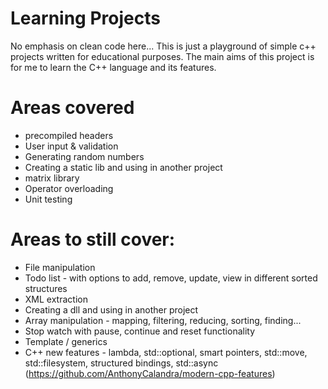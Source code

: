 # Learning Projects
No emphasis on clean code here... This is just a playground of simple c++ projects written for educational purposes.
The main aims of this project is for me to learn the C++ language and its features.

# Areas covered
* precompiled headers
* User input & validation
* Generating random numbers
* Creating a static lib and using in another project
* matrix library
* Operator overloading
* Unit testing

# Areas to still cover:
* File manipulation
* Todo list - with options to add, remove, update, view in different sorted structures
* XML extraction
* Creating a dll and using in another project
* Array manipulation - mapping, filtering, reducing, sorting, finding...
* Stop watch with pause, continue and reset functionality
* Template / generics
* C++ new features - lambda, std::optional, smart pointers, std::move, std::filesystem, structured bindings, std::async (https://github.com/AnthonyCalandra/modern-cpp-features)
